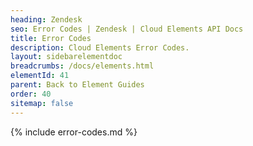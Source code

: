 ```yaml
---
heading: Zendesk
seo: Error Codes | Zendesk | Cloud Elements API Docs
title: Error Codes
description: Cloud Elements Error Codes.
layout: sidebarelementdoc
breadcrumbs: /docs/elements.html
elementId: 41
parent: Back to Element Guides
order: 40
sitemap: false
---
```


{% include error-codes.md %}
